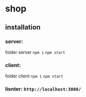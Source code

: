 # shop
## installation
### server:
folder server
`npm i`
`npm start`

### client:
folder client
`npm i`
`npm start`

### lisnter: `http://localhost:3000/`
